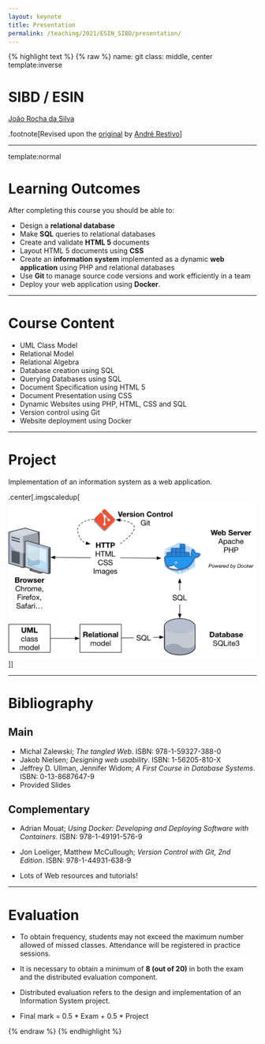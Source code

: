 ```yaml
---
layout: keynote
title: Presentation
permalink: /teaching/2021/ESIN_SIBD/presentation/
---
```

{% highlight text %}
{% raw %}
name: git
class: middle, center
template:inverse

# SIBD / ESIN
[João Rocha da Silva](https://silvae86.github.io/)

.footnote[Revised upon the [original](https://web.fe.up.pt/~arestivo/presentation/sibd/) by [André Restivo](https://web.fe.up.pt/~arestivo)]

---

template:normal

# Learning Outcomes

After completing this course you should be able to:

* Design a **relational database**
* Make **SQL** queries to relational databases
* Create and validate **HTML 5** documents
* Layout HTML 5 documents using **CSS**
* Create an **information system** implemented as a dynamic **web application** using PHP and relational databases
* Use **Git** to manage source code versions and work efficiently in a team
* Deploy your web application using **Docker**.

---

# Course Content

* UML Class Model
* Relational Model
* Relational Algebra
* Database creation using SQL
* Querying Databases using SQL
* Document Specification using HTML 5
* Document Presentation using CSS
* Dynamic Websites using PHP, HTML, CSS and SQL
* Version control using Git
* Website deployment using Docker

---

# Project

Implementation of an information system as a web application.

.center[.imgscaledup[![Project Diagram](../common/project_overview.png)]]

---

# Bibliography


## Main
* Michal Zalewski; *The tangled Web*. ISBN: 978-1-59327-388-0
* Jakob Nielsen; *Designing web usability*. ISBN: 1-56205-810-X
* Jeffrey D. Ullman, Jennifer Widom; *A First Course in Database Systems*. ISBN: 0-13-8687647-9
* Provided Slides

## Complementary
* Adrian Mouat; *Using Docker: Developing and Deploying Software with Containers*. ISBN: 978-1-49191-576-9
* Jon Loeliger, Matthew McCullough; *Version Control with Git, 2nd Edition*. ISBN: 978-1-44931-638-9

* Lots of Web resources and tutorials!

---

# Evaluation

* To obtain frequency, students may not exceed the maximum number allowed of missed classes. Attendance will be registered in practice sessions.
* It is necessary to obtain a minimum of **8 (out of 20)** in both the exam and the distributed evaluation component.
* Distributed evaluation refers to the design and implementation of an Information System project.

* Final mark = 0.5 * Exam + 0.5 * Project



{% endraw %}
{% endhighlight %}